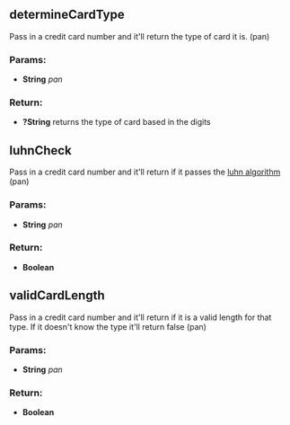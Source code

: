 

<!-- Start lib/card_utils.js -->

## determineCardType 
Pass in a credit card number and it'll return the
type of card it is.
(pan)

### Params: 

* **String** *pan* 

### Return:

* **?String** returns the type of card based in the digits

## luhnCheck 
Pass in a credit card number and it'll return if it
passes the [luhn algorithm](http://en.wikipedia.org/wiki/Luhn_algorithm)
(pan)

### Params: 

* **String** *pan* 

### Return:

* **Boolean** 

## validCardLength 
Pass in a credit card number and it'll return if it
is a valid length for that type. If it doesn't know the
type it'll return false
(pan)

### Params: 

* **String** *pan* 

### Return:

* **Boolean** 

<!-- End lib/card_utils.js -->


